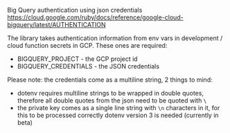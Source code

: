 Big Query authentication using json credentials
https://cloud.google.com/ruby/docs/reference/google-cloud-bigquery/latest/AUTHENTICATION

The library takes authentication information from env vars in development / cloud function secrets in GCP.
These ones are required:
- BIGQUERY_PROJECT - the GCP project id
- BIGQUERY_CREDENTIALS - the JSON credentials

Please note: the credentials come as a multiline string, 2 things to mind:
- dotenv requires multiline strings to be wrapped in double quotes, therefore all double quotes from the json need to be quoted with `\`
- the private key comes as a single line string with `\n` characters in it, for this to be processed correctly dotenv version 3 is needed (currently in beta)